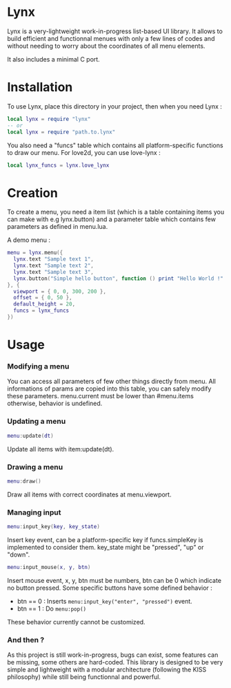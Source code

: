 # Lynx

Lynx is a very-lightweight work-in-progress list-based UI library. It allows to
build efficient and functionnal menues with only a few lines of codes and without
needing to worry about the coordinates of all menu elements.

It also includes a minimal C port.

# Installation
To use Lynx, place this directory in your project, then when you need Lynx :
```lua
local lynx = require "lynx"
-- or
local lynx = require "path.to.lynx"
```

You also need a "funcs" table which contains all platform-specific functions to draw our menu.
For love2d, you can use love-lynx :
```lua
local lynx_funcs = lynx.love_lynx
```

# Creation

To create a menu, you need a item list (which is a table containing items you can make with e.g lynx.button)
and a parameter table which contains few parameters as defined in menu.lua.

A demo menu :
```lua
menu = lynx.menu({
  lynx.text "Sample text 1",
  lynx.text "Sample text 2",
  lynx.text "Sample text 3",
  lynx.button("Simple hello button", function () print "Hello World !" end, {})
}, {
  viewport = { 0, 0, 300, 200 },
  offset = { 0, 50 },
  default_height = 20,
  funcs = lynx_funcs
})
```

# Usage

### Modifying a menu

You can access all parameters of few other things directly from menu.
All informations of params are copied into this table, you can safely
modify these parameters.
menu.current must be lower than #menu.items otherwise, behavior is undefined.

### Updating a menu

```lua
menu:update(dt)
```
Update all items with item:update(dt).

### Drawing a menu

```lua
menu:draw()
```
Draw all items with correct coordinates at menu.viewport.

### Managing input

```lua
menu:input_key(key, key_state)
```
Insert key event, can be a platform-specific key if funcs.simpleKey is implemented to consider them.
key_state might be "pressed", "up" or "down".

```lua
menu:input_mouse(x, y, btn)
```
Insert mouse event, x, y, btn must be numbers, btn can be 0 which indicate no button pressed.
Some specific buttons have some defined behavior :
 - btn == 0 : Inserts `menu:input_key("enter", "pressed")` event.
 - btn == 1 : Do `menu:pop()`

These behavior currently cannot be customized.

### And then ?

As this project is still work-in-progress, bugs can exist, some features can be missing, some
others are hard-coded.
This library is designed to be very simple and lightweight with a modular architecture (following
the KISS philosophy) while still being functionnal and powerful.
